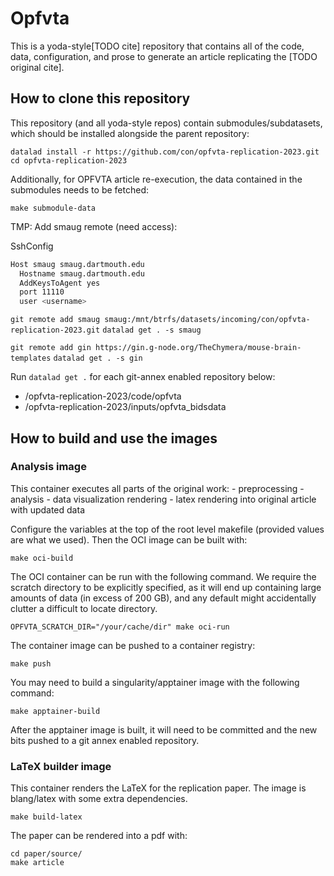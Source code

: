 # Opfvta

This is a yoda-style[TODO cite] repository that contains all of the
code, data, configuration, and prose to generate an article replicating
the [TODO original cite].

## How to clone this repository

This repository (and all yoda-style repos) contain submodules/subdatasets, which should be installed alongside the parent repository:

```console
datalad install -r https://github.com/con/opfvta-replication-2023.git
cd opfvta-replication-2023
```

Additionally, for OPFVTA article re-execution, the data contained in the submodules needs to be fetched:

```console
make submodule-data
```


TMP: Add smaug remote (need access):

SshConfig
```bash
Host smaug smaug.dartmouth.edu
  Hostname smaug.dartmouth.edu
  AddKeysToAgent yes
  port 11110
  user <username>
```

<!-- TODO: should be publicly available  -->
`git remote add smaug smaug:/mnt/btrfs/datasets/incoming/con/opfvta-replication-2023.git`
`datalad get . -s smaug`

`git remote add gin https://gin.g-node.org/TheChymera/mouse-brain-templates`
`datalad get . -s gin`

Run `datalad get .` for each git-annex enabled repository below:
<!--  - /opfvta-replication-2023/ -->
 - /opfvta-replication-2023/code/opfvta
 - /opfvta-replication-2023/inputs/opfvta_bidsdata
<!-- This will eventuall be datalad get -r . but not until the osf remote is -->
<!-- updated. -->
<!--  -->

<!-- ## With datalad  -->
<!-- `pip install datalad-osf` -->
<!-- `datalad clone https://finalpushtoOSF -->

## How to build and use the images

### Analysis image

This container executes all parts of the original work:
    - preprocessing
    - analysis
    - data visualization rendering
    - latex rendering into original article with updated data

Configure the variables at the top of the root level makefile (provided
values are what we used). Then the OCI image can be built with:

`make oci-build`

The OCI container can be run with the following command.
We require the scratch directory to be explicitly specified, as it will end up containing large amounts of data (in excess of 200 GB), and any default might accidentally clutter a difficult to locate directory.

`OPFVTA_SCRATCH_DIR="/your/cache/dir" make oci-run`

The container image can be pushed to a container registry:

`make push`

You may need to build a singularity/apptainer image with the following
command:

`make apptainer-build`

After the apptainer image is built, it will need to be committed and the
new bits pushed to a git annex enabled repository.

### LaTeX builder image

This container renders the LaTeX for the replication paper. The image is
blang/latex with some extra dependencies.

```shell
make build-latex
```

The paper can be rendered into a pdf with:

```shell
cd paper/source/
make article
```
